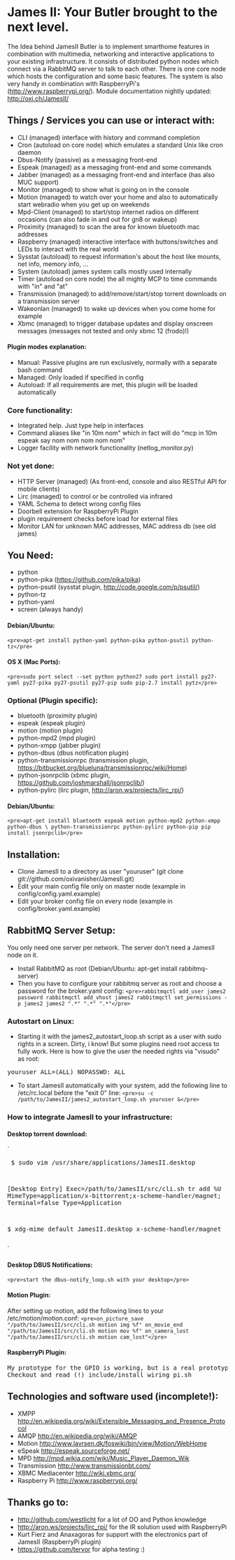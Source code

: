 # James II: Your Butler brought to the next level.
The Idea behind JamesII Butler is to implement smarthome features in combination with multimedia, networking and interactive applications to your existing infrastructure. It consists of distributed python nodes which connect via a RabbitMQ server to talk to each other. There is one core node which hosts the configuration and some basic features.
The system is also very handy in combination with RaspberryPi's (http://www.raspberrypi.org/).
Module documentation nightly updated: http://oxi.ch/JamesII/

## Things / Services you can use or interact with:
* CLI (managed) interface with history and command completion
* Cron (autoload on core node) which emulates a standard Unix like cron daemon
* Dbus-Notify (passive) as a messaging front-end
* Espeak (managed) as a messaging front-end and some commands
* Jabber (managed) as a messaging front-end and interface (has also MUC support)
* Monitor (managed) to show what is going on in the console
* Motion (managed) to watch over your home and also to automatically start webradio when you get up on weekends
* Mpd-Client (managed) to start/stop internet radios on different occasions (can also fade in and out for gn8 or wakeup)
* Proximity (managed) to scan the area for known bluetooth mac addresses
* Raspberry (managed) interactive interface with buttons/switches and LEDs to interact with the real world
* Sysstat (autoload) to request information's about the host like mounts, net info, memory info, ...
* System (autoload) james system calls mostly used internally
* Timer (autoload on core node) the all mighty MCP to time commands with "in" and "at"
* Transmission (managed) to add/remove/start/stop torrent downloads on a transmission server
* Wakeonlan (managed) to wake up devices when you come home for example
* Xbmc (managed) to trigger database updates and display onscreen messages (messages not tested and only xbmc 12 (frodo)!)

#### Plugin modes explanation:
* Manual: Passive plugins are run exclusively, normally with a separate bash command
* Managed: Only loaded if specified in config
* Autoload: If all requirements are met, this plugin will be loaded automatically

### Core functionality:
* Integrated help. Just type help in interfaces
* Command aliases like "in 10m nom" which in fact will do "mcp in 10m espeak say nom nom nom nom nom"
* Logger facility with network functionality (netlog_monitor.py)

### Not yet done:
* HTTP Server (managed) (As front-end, console and also RESTful API for mobile clients)
* Lirc (managed) to control or be controlled via infrared
* YAML Schema to detect wrong config files
* Doorbell extension for RaspberryPi Plugin
* plugin requirement checks before load for external files
* Monitor LAN for unknown MAC addresses, MAC address db (see old james)

## You Need:
* python
* python-pika (https://github.com/pika/pika)
* python-psutil (sysstat plugin, http://code.google.com/p/psutil/)
* python-tz
* python-yaml
* screen (always handy)

#### Debian/Ubuntu:
`<pre>apt-get install python-yaml python-pika python-psutil python-tz</pre>`

#### OS X (Mac Ports):
`<pre>sudo port select --set python python27
sudo port install py27-yaml py27-pika py27-psutil py27-pip
sudo pip-2.7 install pytz</pre>`

### Optional (Plugin specific):
* bluetooth (proximity plugin)
* espeak (espeak plugin)
* motion (motion plugin)
* python-mpd2 (mpd plugin)
* python-xmpp (jabber plugin)
* python-dbus (dbus notification plugin)
* python-transmissionrpc (transmission plugin, https://bitbucket.org/blueluna/transmissionrpc/wiki/Home)
* python-jsonrpclib (xbmc plugin, https://github.com/joshmarshall/jsonrpclib/)
* python-pylirc (lirc plugin, http://aron.ws/projects/lirc_rpi/)

#### Debian/Ubuntu:
`<pre>apt-get install bluetooth espeak motion python-mpd2 python-xmpp python-dbus \
python-transmissionrpc python-pylirc python-pip
pip install jsonrpclib</pre>`

## Installation:
* Clone JamesII to a directory as user "youruser" (git clone git://github.com/oxivanisher/JamesII.git)
* Edit your main config file only on master node (example in config/config.yaml.example)
* Edit your broker config file on every node (example in config/broker.yaml.example)

## RabbitMQ Server Setup:
You only need one server per network. The server don't need a JamesII node on it.
* Install RabbitMQ as root (Debian/Ubuntu: apt-get  install rabbitmq-server)
* Then you have to configure your rabbitmq server as root and choose a password for the broker.yaml config:
`<pre>rabbitmqctl add_user james2 password
rabbitmqctl add_vhost james2
rabbitmqctl set_permissions -p james2 james2 ".*" ".*" ".*"</pre>`

### Autostart on Linux:
* Starting it with the james2_autostart_loop.sh script as a user with sudo rights in a screen. Dirty, i know! But some plugins need root access to fully work. Here is how to give the user the needed rights via "visudo" as root:
<pre>youruser ALL=(ALL) NOPASSWD: ALL</pre>
* To start JamesII automatically with your system, add the following line to /etc/rc.local before the "exit 0" line:
`<pre>su -c /path/to/JamesII/james2_autostart_loop.sh youruser &</pre>`

### How to integrate JamesII to your infrastructure:
#### Desktop torrent download:
`<pre>
$ sudo vim /usr/share/applications/JamesII.desktop

[Desktop Entry]
Exec=/path/to/JamesII/src/cli.sh tr add %U
MimeType=application/x-bittorrent;x-scheme-handler/magnet;
Terminal=false
Type=Application

$ xdg-mime default JamesII.desktop x-scheme-handler/magnet
</pre>`

#### Desktop DBUS Notifications:
`<pre>start the dbus-notify_loop.sh with your desktop</pre>`

#### Motion Plugin:
After setting up motion, add the following lines to your /etc/motion/motion.conf:
`<pre>on_picture_save "/path/to/JamesII/src/cli.sh motion img %f"
on_movie_end "/path/to/JamesII/src/cli.sh motion mov %f"
on_camera_lost "/path/to/JamesII/src/cli.sh motion cam_lost"</pre>`

#### RaspberryPi Plugin:
<pre>My prototype for the GPIO is working, but is a real prototype. A schematic will follow sometimes.
Checkout and read (!) include/install_wiring_pi.sh</pre>

## Technologies and software used (incomplete!):
* XMPP http://en.wikipedia.org/wiki/Extensible_Messaging_and_Presence_Protocol
* AMQP http://en.wikipedia.org/wiki/AMQP
* Motion http://www.lavrsen.dk/foswiki/bin/view/Motion/WebHome
* eSpeak http://espeak.sourceforge.net/
* MPD http://mpd.wikia.com/wiki/Music_Player_Daemon_Wik
* Transmission http://www.transmissionbt.com/
* XBMC Mediacenter http://wiki.xbmc.org/
* Raspberry Pi http://www.raspberrypi.org/

## Thanks go to:
* http://github.com/westlicht for a lot of OO and Python knowledge
* http://aron.ws/projects/lirc_rpi/ for the IR solution used with RaspberryPi
* Kurt Fierz and Anaxagoras for support with the electronics part of JamesII (RaspberryPi plugin)
* https://github.com/tervor for alpha testing :)